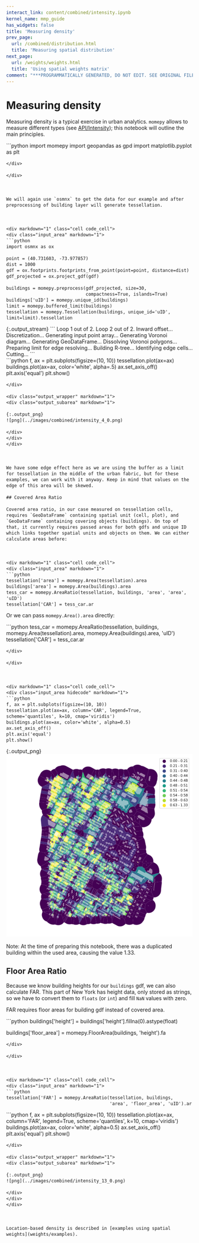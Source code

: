 ```yaml
---
interact_link: content/combined/intensity.ipynb
kernel_name: mmp_guide
has_widgets: false
title: 'Measuring density'
prev_page:
  url: /combined/distribution.html
  title: 'Measuring spatial distribution'
next_page:
  url: /weights/weights.html
  title: 'Using spatial weights matrix'
comment: "***PROGRAMMATICALLY GENERATED, DO NOT EDIT. SEE ORIGINAL FILES IN /content***"
---
```



# Measuring density

Measuring density is a typical exercise in urban analytics. `momepy` allows to measure different types (see [API/Intensity](https://docs.momepy.org/en/latest/api.html#intensity)); this notebook will outline the main principles.



<div markdown="1" class="cell code_cell">
<div class="input_area" markdown="1">
```python
import momepy
import geopandas as gpd
import matplotlib.pyplot as plt

```
</div>

</div>



We will again use `osmnx` to get the data for our example and after preprocessing of building layer will generate tessellation.



<div markdown="1" class="cell code_cell">
<div class="input_area" markdown="1">
```python
import osmnx as ox

point = (40.731603, -73.977857)
dist = 1000
gdf = ox.footprints.footprints_from_point(point=point, distance=dist)
gdf_projected = ox.project_gdf(gdf)

buildings = momepy.preprocess(gdf_projected, size=30,
                              compactness=True, islands=True)
buildings['uID'] = momepy.unique_id(buildings)
limit = momepy.buffered_limit(buildings)
tessellation = momepy.Tessellation(buildings, unique_id='uID', limit=limit).tessellation

```
</div>

<div class="output_wrapper" markdown="1">
<div class="output_subarea" markdown="1">
{:.output_stream}
```
Loop 1 out of 2.
Loop 2 out of 2.
Inward offset...
Discretization...
Generating input point array...
Generating Voronoi diagram...
Generating GeoDataFrame...
Dissolving Voronoi polygons...
Preparing limit for edge resolving...
Building R-tree...
Identifying edge cells...
Cutting...
```
</div>
</div>
</div>



<div markdown="1" class="cell code_cell">
<div class="input_area hidecode" markdown="1">
```python
f, ax = plt.subplots(figsize=(10, 10))
tessellation.plot(ax=ax)
buildings.plot(ax=ax, color='white', alpha=.5)
ax.set_axis_off()
plt.axis('equal')
plt.show()

```
</div>

<div class="output_wrapper" markdown="1">
<div class="output_subarea" markdown="1">

{:.output_png}
![png](../images/combined/intensity_4_0.png)

</div>
</div>
</div>



We have some edge effect here as we are using the buffer as a limit for tessellation in the middle of the urban fabric, but for these examples, we can work with it anyway. Keep in mind that values on the edge of this area will be skewed.

## Covered Area Ratio

Covered area ratio, in our case measured on tessellation cells, requires `GeoDataFrame` containing spatial unit (cell, plot), and `GeoDataFrame` containing covering objects (buildings). On top of that, it currently requires passed areas for both gdfs and unique ID which links together spatial units and objects on them. We can either calculate areas before:



<div markdown="1" class="cell code_cell">
<div class="input_area" markdown="1">
```python
tessellation['area'] = momepy.Area(tessellation).area
buildings['area'] = momepy.Area(buildings).area
tess_car = momepy.AreaRatio(tessellation, buildings, 'area', 'area', 'uID')
tessellation['CAR'] = tess_car.ar

```
</div>

</div>



Or we can pass `momepy.Area().area` directly:



<div markdown="1" class="cell code_cell">
<div class="input_area" markdown="1">
```python
tess_car = momepy.AreaRatio(tessellation, buildings,
                            momepy.Area(tessellation).area,
                            momepy.Area(buildings).area, 'uID')
tessellation['CAR'] = tess_car.ar

```
</div>

</div>



<div markdown="1" class="cell code_cell">
<div class="input_area hidecode" markdown="1">
```python
f, ax = plt.subplots(figsize=(10, 10))
tessellation.plot(ax=ax, column='CAR', legend=True, scheme='quantiles', k=10, cmap='viridis')
buildings.plot(ax=ax, color='white', alpha=0.5)
ax.set_axis_off()
plt.axis('equal')
plt.show()

```
</div>

<div class="output_wrapper" markdown="1">
<div class="output_subarea" markdown="1">

{:.output_png}
![png](../images/combined/intensity_9_0.png)

</div>
</div>
</div>




Note: At the time of preparing this notebook, there was a duplicated building within the used area, causing the value 1.33.
## Floor Area Ratio

Because we know building heights for our `buildings` gdf, we can also calculate FAR. This part of New York has height data, only stored as strings, so we have to convert them to `floats` (or `int`) and fill `NaN` values with zero.

FAR requires floor areas for building gdf instead of covered area.



<div markdown="1" class="cell code_cell">
<div class="input_area" markdown="1">
```python
buildings['height'] = buildings['height'].fillna(0).astype(float)

buildings['floor_area'] = momepy.FloorArea(buildings, 'height').fa

```
</div>

</div>



<div markdown="1" class="cell code_cell">
<div class="input_area" markdown="1">
```python
tessellation['FAR'] = momepy.AreaRatio(tessellation, buildings,
                                       'area', 'floor_area', 'uID').ar

```
</div>

</div>



<div markdown="1" class="cell code_cell">
<div class="input_area hidecode" markdown="1">
```python
f, ax = plt.subplots(figsize=(10, 10))
tessellation.plot(ax=ax, column='FAR', legend=True, scheme='quantiles', k=10, cmap='viridis')
buildings.plot(ax=ax, color='white', alpha=0.5)
ax.set_axis_off()
plt.axis('equal')
plt.show()

```
</div>

<div class="output_wrapper" markdown="1">
<div class="output_subarea" markdown="1">

{:.output_png}
![png](../images/combined/intensity_13_0.png)

</div>
</div>
</div>



Location-based density is described in [examples using spatial weights](weights/examples).

